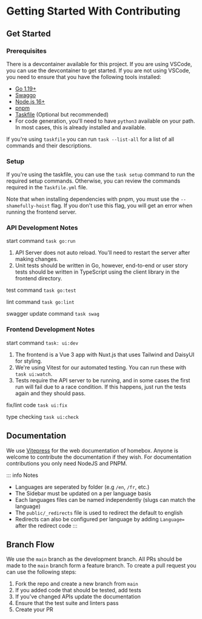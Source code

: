 # Getting Started With Contributing

## Get Started

### Prerequisites

There is a devcontainer available for this project. If you are using VSCode, you can use the devcontainer to get started. If you are not using VSCode, you need to ensure that you have the following tools installed:

- [Go 1.19+](https://golang.org/doc/install)
- [Swaggo](https://github.com/swaggo/swag)
- [Node.js 16+](https://nodejs.org/en/download/)
- [pnpm](https://pnpm.io/installation)
- [Taskfile](https://taskfile.dev/#/installation) (Optional but recommended)
- For code generation, you'll need to have `python3` available on your path. In most cases, this is already installed and available.

If you're using `taskfile` you can run `task --list-all` for a list of all commands and their descriptions.

### Setup

If you're using the taskfile, you can use the `task setup` command to run the required setup commands. Otherwise, you can review the commands required in the `Taskfile.yml` file.

Note that when installing dependencies with pnpm, you must use the `--shamefully-hoist` flag. If you don't use this flag, you will get an error when running the frontend server.

### API Development Notes
start command `task go:run`

1. API Server does not auto reload. You'll need to restart the server after making changes.
2. Unit tests should be written in Go, however, end-to-end or user story tests should be written in TypeScript using the client library in the frontend directory.

test command `task go:test`

lint command `task go:lint`

swagger update command `task swag`

### Frontend Development Notes

start command `task: ui:dev`

1. The frontend is a Vue 3 app with Nuxt.js that uses Tailwind and DaisyUI for styling.
2. We're using Vitest for our automated testing. You can run these with `task ui:watch`.
3. Tests require the API server to be running, and in some cases the first run will fail due to a race condition. If this happens, just run the tests again and they should pass.

fix/lint code `task ui:fix`

type checking `task ui:check`

## Documentation
We use [Vitepress](https://vitepress.dev/) for the web documentation of homebox. Anyone is welcome to contribute the documentation if they wish.
For documentation contributions you only need NodeJS and PNPM.

::: info Notes
- Languages are seperated by folder (e.g `/en`, `/fr`, etc.)
- The Sidebar must be updated on a per language basis
- Each languages files can be named independently (slugs can match the language)
- The `public/_redirects` file is used to redirect the default to english
- Redirects can also be configured per language by adding `Language=` after the redirect code
:::

## Branch Flow
We use the `main` branch as the development branch. All PRs should be made to the `main` branch form a feature branch.
To create a pull request you can use the following steps:

1. Fork the repo and create a new branch from `main`
2. If you added code that should be tested, add tests
3. If you've changed APIs update the documentation
4. Ensure that the test suite and linters pass
5. Create your PR

